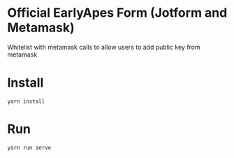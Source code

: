 # Official EarlyApes Form (Jotform and Metamask)

Whitelist with metamask calls to allow users to add public key from metamask

# Install
```
yarn install
```

# Run
```
yarn run serve
```

